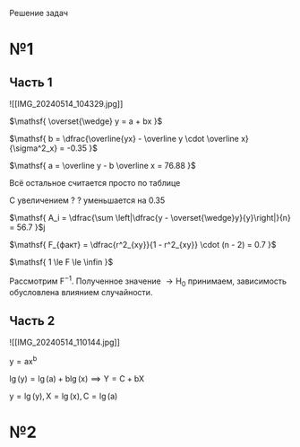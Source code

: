 Решение задач

# №1

## Часть 1

![[IMG_20240514_104329.jpg]]

$\mathsf{ \overset{\wedge} y = a + bx }$

$\mathsf{ b = \dfrac{\overline{yx} - \overline y \cdot \overline x}{\sigma^2_x} = -0.35 }$

$\mathsf{ a = \overline y - b \overline x = 76.88 }$

Всё остальное считается просто по таблице

С увеличением ? ? уменьшается на 0.35

$\mathsf{ A_i = \dfrac{\sum \left|\dfrac{y - \overset{\wedge}y}{y}\right|}{n} = 56.7 }$j

$\mathsf{ F_{факт} = \dfrac{r^2_{xy}}{1 - r^2_{xy}} \cdot (n - 2) = 0.7 }$

$\mathsf{ 1 \le F \le \infin }$

Рассмотрим $\mathsf{F^{-1}}$. Полученное значение $\mathsf{\to H_0}$ принимаем, зависимость обусловлена влиянием случайности.

## Часть 2

![[IMG_20240514_110144.jpg]]

$\mathsf{ y = ax^b }$

$\mathsf{ \lg(y) = \lg(a) + b \lg(x) \implies Y = C + b X }$

$\mathsf{ y = \lg(y), X = \lg(x), C = \lg(a) }$

# №2
